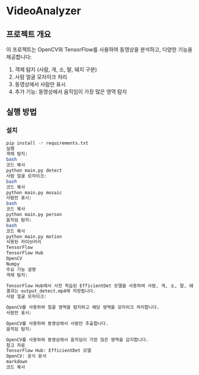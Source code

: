 # VideoAnalyzer

## 프로젝트 개요
이 프로젝트는 OpenCV와 TensorFlow를 사용하여 동영상을 분석하고, 다양한 기능을 제공합니다:
1. 객체 탐지 (사람, 개, 소, 말, 돼지 구분)
2. 사람 얼굴 모자이크 처리
3. 동영상에서 사람만 표시
4. 추가 기능: 동영상에서 움직임이 가장 많은 영역 탐지

## 실행 방법

### 설치
```bash
pip install -r requirements.txt
실행
객체 탐지:
bash
코드 복사
python main.py detect
사람 얼굴 모자이크:
bash
코드 복사
python main.py mosaic
사람만 표시:
bash
코드 복사
python main.py person
움직임 탐지:
bash
코드 복사
python main.py motion
사용된 라이브러리
TensorFlow
TensorFlow Hub
OpenCV
Numpy
주요 기능 설명
객체 탐지:

TensorFlow Hub에서 사전 학습된 EfficientDet 모델을 사용하여 사람, 개, 소, 말, 돼지 등을 탐지합니다.
결과는 output_detect.mp4에 저장됩니다.
사람 얼굴 모자이크:

OpenCV를 사용하여 얼굴 영역을 탐지하고 해당 영역을 모자이크 처리합니다.
사람만 표시:

OpenCV를 사용하여 동영상에서 사람만 추출합니다.
움직임 탐지:

OpenCV를 사용하여 동영상에서 움직임이 가장 많은 영역을 감지합니다.
참고 자료
TensorFlow Hub: EfficientDet 모델
OpenCV: 공식 문서
markdown
코드 복사
